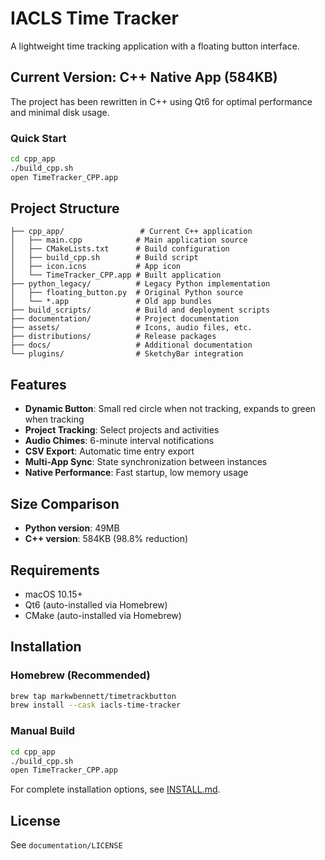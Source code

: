 # IACLS Time Tracker

A lightweight time tracking application with a floating button interface.

## Current Version: C++ Native App (584KB)

The project has been rewritten in C++ using Qt6 for optimal performance and minimal disk usage.

### Quick Start

```bash
cd cpp_app
./build_cpp.sh
open TimeTracker_CPP.app
```

## Project Structure

```
├── cpp_app/                 # Current C++ application
│   ├── main.cpp            # Main application source
│   ├── CMakeLists.txt      # Build configuration
│   ├── build_cpp.sh        # Build script
│   ├── icon.icns           # App icon
│   └── TimeTracker_CPP.app # Built application
├── python_legacy/          # Legacy Python implementation
│   ├── floating_button.py  # Original Python source
│   └── *.app               # Old app bundles
├── build_scripts/          # Build and deployment scripts
├── documentation/          # Project documentation
├── assets/                 # Icons, audio files, etc.
├── distributions/          # Release packages
├── docs/                   # Additional documentation
└── plugins/                # SketchyBar integration
```

## Features

- **Dynamic Button**: Small red circle when not tracking, expands to green when tracking
- **Project Tracking**: Select projects and activities
- **Audio Chimes**: 6-minute interval notifications
- **CSV Export**: Automatic time entry export
- **Multi-App Sync**: State synchronization between instances
- **Native Performance**: Fast startup, low memory usage

## Size Comparison

- **Python version**: 49MB
- **C++ version**: 584KB (98.8% reduction)

## Requirements

- macOS 10.15+
- Qt6 (auto-installed via Homebrew)
- CMake (auto-installed via Homebrew)

## Installation

### Homebrew (Recommended)
```bash
brew tap markwbennett/timetrackbutton
brew install --cask iacls-time-tracker
```

### Manual Build
```bash
cd cpp_app
./build_cpp.sh
open TimeTracker_CPP.app
```

For complete installation options, see [INSTALL.md](INSTALL.md).

## License

See `documentation/LICENSE` 